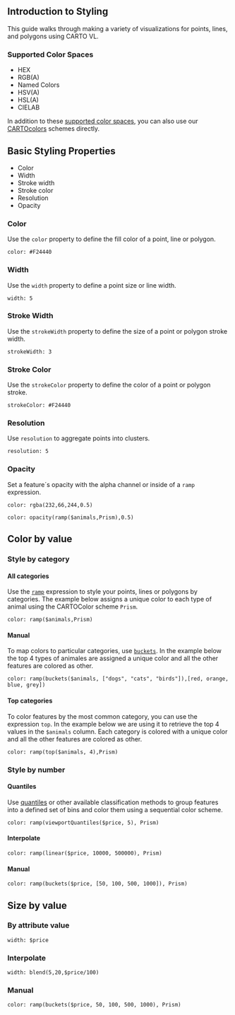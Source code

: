 ## Introduction to Styling

This guide walks through making a variety of visualizations for points, lines, and polygons using CARTO VL.

### Supported Color Spaces

* HEX
* RGB(A)
* Named Colors
* HSV(A)
* HSL(A)
* CIELAB

In addition to these [supported color spaces](http://cartovl-tabs.developers.carto-staging.com/developers/carto-vl/examples/#example-color-spaces), you can also use our [CARTOcolors](https://carto.com/carto-colors/) schemes directly.

## Basic Styling Properties

* Color
* Width
* Stroke width
* Stroke color
* Resolution
* Opacity

### Color
Use the `color` property to define the fill color of a point, line or polygon.

```
color: #F24440
```

### Width
Use the `width` property to define a point size or line width.

```
width: 5
```

### Stroke Width
Use the `strokeWidth` property to define the size of a point or polygon stroke width.

```
strokeWidth: 3
```

### Stroke Color
Use the `strokeColor` property to define the color of a point or polygon stroke.

```
strokeColor: #F24440
```

### Resolution
Use `resolution` to aggregate points into clusters.

```
resolution: 5
```

### Opacity
Set a feature´s opacity with the alpha channel or inside of a `ramp` expression.

```
color: rgba(232,66,244,0.5)
```
```
color: opacity(ramp($animals,Prism),0.5)
```

## Color by value

### Style by category

#### All categories
Use the [`ramp`](https://carto.com/developers/carto-vl/reference/#cartoexpressionsramp) expression to style your points, lines or polygons by categories. The example below assigns a unique color to each type of animal using the CARTOColor scheme `Prism`.

```
color: ramp($animals,Prism)
```

#### Manual

To map colors to particular categories, use [`buckets`](https://carto.com/developers/carto-vl/reference/#cartoexpressionsbuckets). In the example below the top 4 types of animales are assigned a unique color and all the  other features are colored as other.

```
color: ramp(buckets($animals, ["dogs", "cats", "birds"]),[red, orange, blue, grey])
```

#### Top categories

To color features by the most common category, you can use the expression `top`. In the example below we are using it to retrieve the top 4 values in the `$animals` column. Each category is colored with a unique color and all the other features are colored as other.

```
color: ramp(top($animals, 4),Prism)
```

### Style by number

#### Quantiles
Use [quantiles](https://carto.com/developers/carto-vl/reference/#cartoexpressionsglobalquantiles) or other available classification methods to group features into a defined set of bins and color them using a sequential color scheme.

```
color: ramp(viewportQuantiles($price, 5), Prism)
```

#### Interpolate

```
color: ramp(linear($price, 10000, 500000), Prism)
```

#### Manual

```
color: ramp(buckets($price, [50, 100, 500, 1000]), Prism)
```

## Size by value

### By attribute value

```
width: $price
```

### Interpolate

```
width: blend(5,20,$price/100)
```

### Manual

```
color: ramp(buckets($price, 50, 100, 500, 1000), Prism)
```
